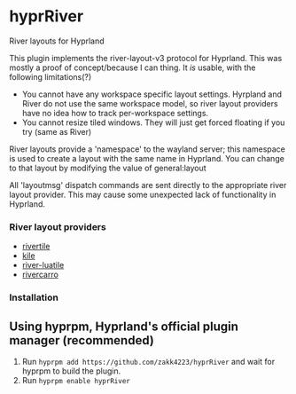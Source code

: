 # hyprRiver
River layouts for Hyprland

This plugin implements the river-layout-v3 protocol for Hyprland. 
This was mostly a proof of concept/because I can thing. It _is_ usable, with the following limitations(?)

- You cannot have any workspace specific layout settings. Hyrpland and River do not use the same workspace model, so river layout providers have no idea how to track per-workspace settings.
- You cannot resize tiled windows. They will just get forced floating if you try (same as River)

River layouts provide a 'namespace' to the wayland server; this namespace is used to create a layout with the same name in Hyprland.
You can change to that layout by modifying the value of general:layout

All 'layoutmsg' dispatch commands are sent directly to the appropriate river layout provider. This may cause some unexpected lack of functionality in Hyprland.

### River layout providers
- [rivertile](https://github.com/riverwm/river)
- [kile](https://gitlab.com/snakedye/kile)
- [river-luatile](https://github.com/MaxVerevkin/river-luatile)
- [rivercarro](https://sr.ht/~novakane/rivercarro/)


### Installation

## Using hyprpm, Hyprland's official plugin manager (recommended)
1. Run `hyprpm add https://github.com/zakk4223/hyprRiver` and wait for hyprpm to build the plugin.
2. Run `hyprpm enable hyprRiver`

